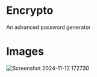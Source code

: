 # Encrypto

An advanced password generator

# Images

![Screenshot 2024-11-12 172730](https://github.com/user-attachments/assets/e9f0534f-1640-453e-a499-f82f1c8f05d4)
